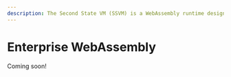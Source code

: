 ```yaml
---
description: The Second State VM (SSVM) is a WebAssembly runtime designed for enterprises
---
```


# Enterprise WebAssembly

Coming soon!

